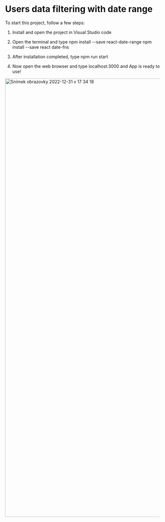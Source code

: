  # Users data filtering with date range

To start this project, follow a few steps:

1. Install and open the project in Visual Studio code

2. Open the terminal and type 
    npm install --save react-date-range
    npm install --save react date-fns

3. After installation completed, type npm run start

4. Now open the web browser and type localhost:3000 and App is ready to use!


<img width="1422" alt="Snímek obrazovky 2022-12-31 v 17 34 18" src="https://user-images.githubusercontent.com/85417606/210149915-041f0d30-a132-48b2-9240-461075f2f3d4.png">
